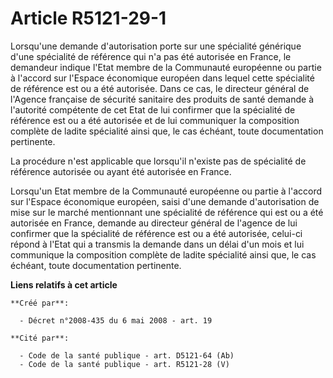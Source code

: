 # Article R5121-29-1

Lorsqu'une demande d'autorisation porte sur une spécialité générique d'une spécialité de référence qui n'a pas été autorisée
en France, le demandeur indique l'Etat membre de la Communauté européenne ou partie à l'accord sur l'Espace économique
européen dans lequel cette spécialité de référence est ou a été autorisée. Dans ce cas, le directeur général de l'Agence
française de sécurité sanitaire des produits de santé demande à l'autorité compétente de cet Etat de lui confirmer que la
spécialité de référence est ou a été autorisée et de lui communiquer la composition complète de ladite spécialité ainsi que,
le cas échéant, toute documentation pertinente. 

La procédure n'est applicable que lorsqu'il n'existe pas de spécialité de référence autorisée ou ayant été autorisée en
France. 

Lorsqu'un Etat membre de la Communauté européenne ou partie à l'accord sur l'Espace économique européen, saisi d'une demande
d'autorisation de mise sur le marché mentionnant une spécialité de référence qui est ou a été autorisée en France, demande au
directeur général de l'agence de lui confirmer que la spécialité de référence est ou a été autorisée, celui-ci répond à
l'Etat qui a transmis la demande dans un délai d'un mois et lui communique la composition complète de ladite spécialité ainsi
que, le cas échéant, toute documentation pertinente.

**Liens relatifs à cet article**

	**Créé par**:

	  - Décret n°2008-435 du 6 mai 2008 - art. 19

	**Cité par**:

	  - Code de la santé publique - art. D5121-64 (Ab)
	  - Code de la santé publique - art. R5121-28 (V)
